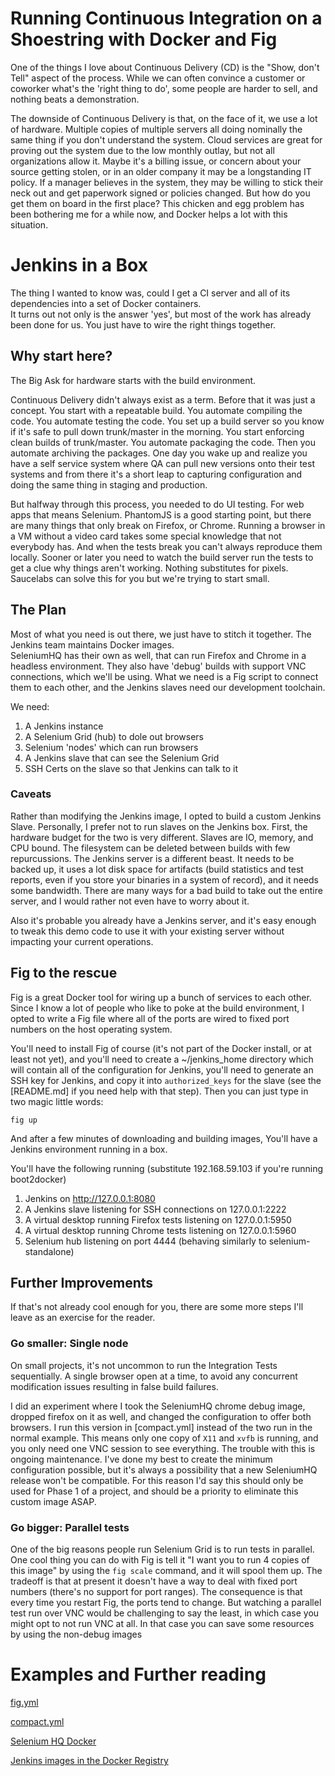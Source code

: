 Running Continuous Integration on a Shoestring with Docker and Fig
===============================================================

One of the things I love about Continuous Delivery (CD) is the "Show, don't Tell" aspect of the process.  While we can
often convince a customer or coworker what's the 'right thing to do', some people are harder to sell, and nothing beats
a demonstration.

The downside of Continuous Delivery is that, on the face of it, we use a lot of hardware.  Multiple copies of multiple
servers all doing nominally the same thing if you don't understand the system.  Cloud services are great for proving out
the system due to the low monthly outlay, but not all organizations allow it.  Maybe it's a billing issue, or concern
about your source getting stolen, or in an older company it may be a longstanding IT policy.  If a manager believes in
the system, they may be willing to stick their neck out and get paperwork signed or policies changed.  But how do you 
get them on board in the first place?  This chicken and egg problem has been bothering me for a while now, and Docker
helps a lot with this situation.

# Jenkins in a Box

The thing I wanted to know was, could I get a CI server and all of its dependencies into a set of Docker containers.  
It turns out not only is the answer 'yes', but most of the work has already been done for us.  You just have to wire
the right things together.

## Why start here?

The Big Ask for hardware starts with the build environment.

Continuous Delivery didn't always exist as a term.  Before that it was just a concept.  You start with a repeatable 
build. You automate compiling the code. You automate testing the code. You set up a build server so you know if it's
safe to pull down trunk/master in the morning.  You start enforcing clean builds of trunk/master.  You automate
packaging the code.  Then you automate archiving the packages.  One day you wake up and realize you have a self service
system where QA can pull new versions onto their test systems and from there it's a short leap to capturing 
configuration and doing the same thing in staging and production.  

But halfway through this process, you needed to do UI testing. For web apps that means Selenium. PhantomJS is a good 
starting point, but there are many things that only break on Firefox, or Chrome. Running a browser in a VM without a 
video card takes some special knowledge that not everybody has. And when the tests break you can't always reproduce
them locally. Sooner or later you need to watch the build server run the tests to get a clue why things aren't working.
Nothing substitutes for pixels.  Saucelabs can solve this for you but we're trying to start small.  

## The Plan

Most of what you need is out there, we just have to stitch it together.  The Jenkins team maintains Docker images.  
SeleniumHQ has their own as well, that can run Firefox and Chrome in a headless environment.  They also have 'debug' 
builds with support VNC connections, which we'll be using.  What we need is a Fig script to connect them to each other,
and the Jenkins slaves need our development toolchain. 

We need:
1. A Jenkins instance
1. A Selenium Grid (hub) to dole out browsers
1. Selenium 'nodes' which can run browsers
1. A Jenkins slave that can see the Selenium Grid
1. SSH Certs on the slave so that Jenkins can talk to it

### Caveats

Rather than modifying the Jenkins image, I opted to build a custom Jenkins Slave. Personally, I prefer not to run slaves
on the Jenkins box.  First, the hardware budget for the two is very different. Slaves are IO, memory, and CPU bound.  The
filesystem can be deleted between builds with few repurcussions.  The Jenkins server is a different beast.  It needs
to be backed up, it uses a lot disk space for artifacts (build statistics and test reports, even if you store your
binaries in a system of record), and it needs some bandwidth.  There are many ways for a bad build to take out the
entire server, and I would rather not even have to worry about it.  

Also it's probable you already have a Jenkins server, and it's easy enough to tweak this demo code to use it with your
existing server without impacting your current operations.  

## Fig to the rescue

Fig is a great Docker tool for wiring up a bunch of services to each other.  Since I know a lot of people who like to 
poke at the build environment, I opted to write a Fig file where all of the ports are wired to fixed port numbers on 
the host operating system.

You'll need to install Fig of course (it's not part of the Docker install, or at least not yet), and you'll need to
create a ~/jenkins_home directory which will contain all of the configuration for Jenkins, you'll need to generate an
SSH key for Jenkins, and copy it into `authorized_keys` for the slave (see the [README.md] if you need help with that
step).  Then you can just type in two magic little words:

    fig up

And after a few minutes of downloading and building images, You'll have a Jenkins environment running in a box.

You'll have the following running (substitute 192.168.59.103 if you're running boot2docker)
1. Jenkins on http://127.0.0.1:8080
1. A Jenkins slave listening for SSH connections on 127.0.0.1:2222
1. A virtual desktop running Firefox tests listening on 127.0.0.1:5950
1. A virtual desktop running Chrome tests listening on 127.0.0.1:5960
1. Selenium hub listening on port 4444 (behaving similarly to selenium-standalone)

## Further Improvements

If that's not already cool enough for you, there are some more steps I'll leave as an exercise for the reader.

### Go smaller: Single node

On small projects, it's not uncommon to run the Integration Tests sequentially.  A single browser open at a time, to
avoid any concurrent modification issues resulting in false build failures.  

I did an experiment where I took the SeleniumHQ chrome debug image, dropped firefox on it as well, and changed the
configuration to offer both browsers.  I run this version in [compact.yml] instead of the two run in the normal example.
This means only one copy of `X11` and `xvfb` is running, and you only need one VNC session to see everything.  The
trouble with this is ongoing maintenance.  I've done my best to create the minimum configuration possible, but it's
always a possibility that a new SeleniumHQ release won't be compatible.  For this reason I'd say this should only be
used for Phase 1 of a project, and should be a priority to eliminate this custom image ASAP.


### Go bigger: Parallel tests

One of the big reasons people run Selenium Grid is to run tests in parallel. One cool thing you can do with Fig is tell
it "I want you to run 4 copies of this image" by using the `fig scale` command, and it will spool them up.  The tradeoff
is that at present it doesn't have a way to deal with fixed port numbers (there's no support for port ranges).  The 
consequence is that every time you restart Fig, the ports tend to change. But watching a parallel test run over VNC
would be challenging to say the least, in which case you might opt to not run VNC at all.  In that case you can save
some resources by using the non-debug images 




# Examples and Further reading

[fig.yml](fig.yml)

[compact.yml](compact.yml)

[Selenium HQ Docker](https://github.com/SeleniumHQ/docker-selenium)

[Jenkins images in the Docker Registry](https://registry.hub.docker.com/_/jenkins/)